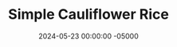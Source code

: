 ---
layout: post
title:  "Simple Cauliflower Rice"
date:   2024-05-23 00:00:00 -05000
categories: 
- Recipes
- Meatless
permalink: /recipes/cauliflower-rice
image: /assets/Food/Meatless/Cauli Rice/cauli-rice-cover.jpg
ing: caulirice-ing
facts: caulirice-facts
section1: 
start2: 
section2: 
start3: 
section3: 
start4: 
section4: 
start5: 
section5: 
Prep: 5
Rest: 
Cook: 5
Source1: 
Source2: 
whisk: https://s.samsungfood.com/GSqYB
tags: 
- cauliflower
- rice
- brown rice
- wild rice
- riced cauliflower
- side
- sautee
Description: Cauliflower rice is a super easy and quick low carb side that is very versatile.  Like rice, cauliflower is bland, meaning it will taste like whatever you put on it.  I went for a little garlic and allspice here, and garnished with some parsley for a delicious side in just 10 minutes
Instructions: 
- Preheat a large pan over medium heat with EVOO<br><br>

- Add your cauliflower florets to a food processor.  I used a pound of frozen cauliflower that I defrosted, but fresh will work too.  Pulse a couple of times to chop it to a rice consistency, but be careful not to overblend.  Here's what it should look like<br><br>
- <center><img src="/assets/Food/Meatless/Cauli Rice/cauli-rice-1.jpg" alt="" class="instruction-image"></center><br>

- Remove the blade from the food processor, and mix in the spices with a spatula.  Transfer to your heated pan<br><br>

- Cook over medium heat for about 5 minutes with occasional stirring.  The rice should become very lightly crispy and browned, like the texture of rice.  Don't mix too much or it will become mushy.  Adjust with spices to taste, garnish with parsley, and serve
- <center><img src="/assets/Food/Meatless/Cauli Rice/cauli-rice-3.jpg" alt="" class="instruction-image"></center>
---